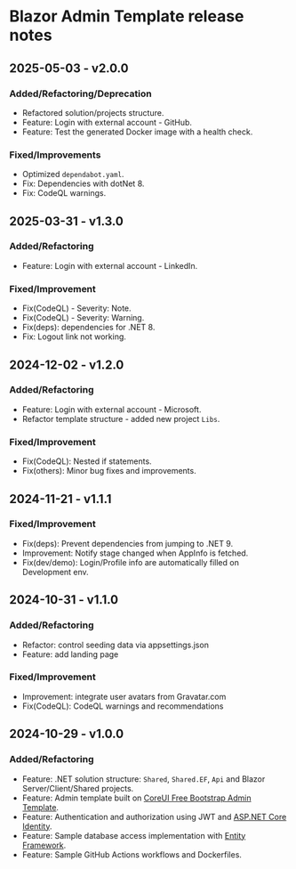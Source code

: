 # Blazor Admin Template release notes

## 2025-05-03 - v2.0.0

### Added/Refactoring/Deprecation

- Refactored solution/projects structure.
- Feature: Login with external account - GitHub.
- Feature: Test the generated Docker image with a health check.

### Fixed/Improvements

- Optimized `dependabot.yaml`.
- Fix: Dependencies with dotNet 8.
- Fix: CodeQL warnings.

## 2025-03-31 - v1.3.0

### Added/Refactoring

- Feature: Login with external account - LinkedIn.

### Fixed/Improvement

- Fix(CodeQL) - Severity: Note.
- Fix(CodeQL) - Severity: Warning.
- Fix(deps): dependencies for .NET 8.
- Fix: Logout link not working.

## 2024-12-02 - v1.2.0

### Added/Refactoring

- Feature: Login with external account - Microsoft.
- Refactor template structure - added new project `Libs`.

### Fixed/Improvement

- Fix(CodeQL): Nested if statements.
- Fix(others): Minor bug fixes and improvements.

## 2024-11-21 - v1.1.1

### Fixed/Improvement

- Fix(deps): Prevent dependencies from jumping to .NET 9.
- Improvement: Notify stage changed when AppInfo is fetched.
- Fix(dev/demo): Login/Profile info are automatically filled on Development env.

## 2024-10-31 - v1.1.0

### Added/Refactoring

- Refactor: control seeding data via appsettings.json
- Feature: add landing page

### Fixed/Improvement

- Improvement: integrate user avatars from Gravatar.com
- Fix(CodeQL): CodeQL warnings and recommendations

## 2024-10-29 - v1.0.0

### Added/Refactoring

- Feature: .NET solution structure: `Shared`, `Shared.EF`, `Api` and Blazor Server/Client/Shared projects.
- Feature: Admin template built on [CoreUI Free Bootstrap Admin Template](https://coreui.io/product/free-bootstrap-admin-template/).
- Feature: Authentication and authorization using JWT and [ASP.NET Core Identity](https://learn.microsoft.com/en-us/aspnet/core/security/authentication/identity).
- Feature: Sample database access implementation with [Entity Framework](https://learn.microsoft.com/en-us/ef/core/).
- Feature: Sample GitHub Actions workflows and Dockerfiles.
